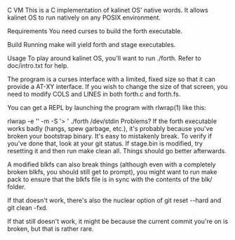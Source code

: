 C VM
This is a C implementation of kalinet OS' native words. It allows kalinet OS to run natively on any POSIX environment.

Requirements
You need curses to build the forth executable.

Build
Running make will yield forth and stage executables.

Usage
To play around kalinet OS, you'll want to run ./forth. Refer to doc/intro.txt for help.

The program is a curses interface with a limited, fixed size so that it can provide a AT-XY interface. If you wish to change the size of that screen, you need to modify COLS and LINES in both forth.c and forth.fs.

You can get a REPL by launching the program with rlwrap(1) like this:

rlwrap -e '' -m -S '> ' ./forth /dev/stdin
Problems?
If the forth executable works badly (hangs, spew garbage, etc.), it's probably because you've broken your bootstrap binary. It's easy to mistakenly break. To verify if you've done that, look at your git status. If stage.bin is modified, try resetting it and then run make clean all. Things should go better afterwards.

A modified blkfs can also break things (although even with a completely broken blkfs, you should still get to prompt), you might want to run make pack to ensure that the blkfs file is in sync with the contents of the blk/ folder.

If that doesn't work, there's also the nuclear option of git reset --hard and git clean -fxd.

If that still doesn't work, it might be because the current commit you're on is broken, but that is rather rare.
